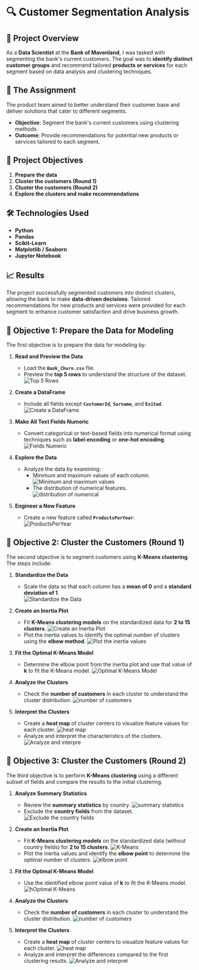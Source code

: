 # 🔍 **Customer Segmentation Analysis**

## 📝 **Project Overview**  
As a **Data Scientist** at the **Bank of Mavenland**, I was tasked with segmenting the bank's current customers.
The goal was to **identify distinct customer groups** and recommend tailored **products or services** for each segment based on data analysis and clustering techniques.

## 🎯 **The Assignment**  
The product team aimed to better understand their customer base and deliver solutions that cater to different segments.  
- **Objective**: Segment the bank's current customers using clustering methods.  
- **Outcome**: Provide recommendations for potential new products or services tailored to each segment.

## 🚀 **Project Objectives**  
1. **Prepare the data**  
2. **Cluster the customers (Round 1)**  
3. **Cluster the customers (Round 2)**  
4. **Explore the clusters and make recommendations**  

## 🛠️ **Technologies Used**  
- **Python**  
- **Pandas**  
- **Scikit-Learn**  
- **Matplotlib / Seaborn**  
- **Jupyter Notebook**  

## 📈 **Results**  
The project successfully segmented customers into distinct clusters, allowing the bank to make **data-driven decisions**.
Tailored recommendations for new products and services were provided for each segment to enhance customer satisfaction and drive business growth.

## 🚀 **Objective 1: Prepare the Data for Modeling**  
The first objective is to prepare the data for modeling by:  

1. **Read and Preview the Data**  
   - Load the **`Bank_Churn.csv`** file.  
   - Preview the **top 5 rows** to understand the structure of the dataset.
   ![Top 5 Rows](screenshots/top_5_rows.png)

2. **Create a DataFrame**  
   - Include all fields except **`CustomerId`**, **`Surname`**, and **`Exited`**.
      ![Create a DataFrame](screenshots/dataFrame.png) 

3. **Make All Text Fields Numeric**  
   - Convert categorical or text-based fields into numerical format using techniques such as **label encoding** or **one-hot encoding**.
     ![Fields Numeric](screenshots/fields_mumeric.png)
     
4. **Explore the Data**  
   - Analyze the data by examining:  
     - Minimum and maximum values of each column.  
       ![Minimum and maximum values](screenshots/min_max_value.png)
     - The distribution of numerical features.
       ![distribution of numerical](screenshots/distribution.png)

5. **Engineer a New Feature**  
   - Create a new feature called **`ProductsPerYear`**:  
      ![ProductsPerYear](screenshots/new_feature.png)

## 🚀 **Objective 2: Cluster the Customers (Round 1)**  
The second objective is to segment customers using **K-Means clustering**. The steps include:

1. **Standardize the Data**  
   - Scale the data so that each column has a **mean of 0** and a **standard deviation of 1**.  
     ![Standardize the Data](screenshots/Standardize_the_Data.png)
2. **Create an Inertia Plot**  
   - Fit **K-Means clustering models** on the standardized data for **2 to 15 clusters**.
     ![Create an Inertia Plot](screenshots/K-Means.png) 
   - Plot the inertia values to identify the optimal number of clusters using the **elbow method**.
     ![Plot the inertia values](screenshots/Plot_the_inertia.png)

3. **Fit the Optimal K-Means Model**  
   - Determine the elbow point from the inertia plot and use that value of **k** to fit the K-Means model.
     ![Optimal K-Means Model](screenshots/Optimal_K-Means.png) 

4. **Analyze the Clusters**  
   - Check the **number of customers** in each cluster to understand the cluster distribution.
     ![number of customers](screenshots/number_of_customers.png)  

5. **Interpret the Clusters**  
   - Create a **heat map** of cluster centers to visualize feature values for each cluster.
     ![heat map](screenshots/heat_map.png) 
   - Analyze and interpret the characteristics of the clusters.
     ![Analyze and interpre](screenshots/Analyze_and_interpre.png)
     
## 🚀 **Objective 3: Cluster the Customers (Round 2)**  
The third objective is to perform **K-Means clustering** using a different subset of fields and compare the results to the initial clustering.

1. **Analyze Summary Statistics**  
   - Review the **summary statistics** by country.
     ![summary statistics](screenshots/summary_statistics.png)  
   - Exclude the **country fields** from the dataset.
     ![Exclude the country fields](screenshots/Exclude_country.png)   

2. **Create an Inertia Plot**  
   - Fit **K-Means clustering models** on the standardized data (without country fields) for **2 to 15 clusters**.
     ![K-Means](screenshots/K-Means_2.png)  
   - Plot the inertia values and identify the **elbow point** to determine the optimal number of clusters.
     ![elbow point](screenshots/elbow_point.png) 

3. **Fit the Optimal K-Means Model**  
   - Use the identified elbow point value of **k** to fit the K-Means model.
     ![hOptimal K-Means](screenshots/Optimal_K-Means_2.png)   

4. **Analyze the Clusters**  
   - Check the **number of customers** in each cluster to understand the cluster distribution.
     ![number of customers](screenshots/number_of_customers_2.png)  

5. **Interpret the Clusters**  
   - Create a **heat map** of cluster centers to visualize feature values for each cluster.
     ![heat map](screenshots/heat_map_2.png)   
   - Analyze and interpret the differences compared to the first clustering results.
     ![Analyze and interpret](screenshots/Analyze_and_interpret_2.png)

     

